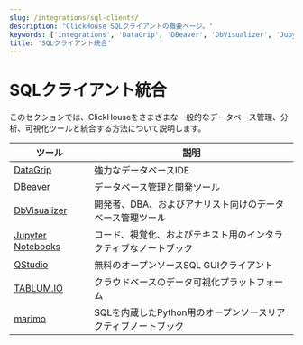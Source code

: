 ```yaml
---
slug: /integrations/sql-clients/
description: 'ClickHouse SQLクライアントの概要ページ。'
keywords: ['integrations', 'DataGrip', 'DBeaver', 'DbVisualizer', 'Jupyter Notebooks', 'QStudio', 'TABLUM.IO', 'marimo']
title: 'SQLクライアント統合'
---
```



# SQLクライアント統合

このセクションでは、ClickHouseをさまざまな一般的なデータベース管理、分析、可視化ツールと統合する方法について説明します。

| ツール                                              | 説明                                                      |
|-----------------------------------------------------|-----------------------------------------------------------|
| [DataGrip](/integrations/datagrip)                  | 強力なデータベースIDE                                   |
| [DBeaver](/integrations/dbeaver)                    | データベース管理と開発ツール                            |
| [DbVisualizer](/integrations/dbvisualizer)          | 開発者、DBA、およびアナリスト向けのデータベース管理ツール|
| [Jupyter Notebooks](/integrations/jupysql)          | コード、視覚化、およびテキスト用のインタラクティブなノートブック |
| [QStudio](/integrations/qstudio)                    | 無料のオープンソースSQL GUIクライアント                  |
| [TABLUM.IO](/integrations/tablumio)                 | クラウドベースのデータ可視化プラットフォーム             |
| [marimo](/integrations/marimo)                      | SQLを内蔵したPython用のオープンソースリアクティブノートブック  |
